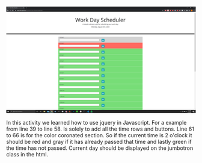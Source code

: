 ![](image/dayplanner.png)

In this activity we learned how to use jquery in Javascript. For a example from line 39 to line 58. Is solely to add all the time rows and buttons. Line 61 to 66 is for the color coronated section. So if the current time is 2 o'clock it should be red and gray if it has already passed that time and lastly green if the time has not passed. Current day should be displayed on the jumbotron class in the html.
